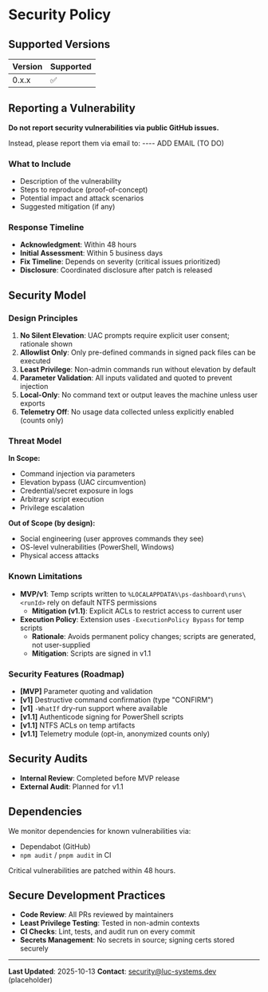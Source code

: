 # Security Policy

## Supported Versions

| Version | Supported          |
| ------- | ------------------ |
| 0.x.x   | :white_check_mark: |

## Reporting a Vulnerability

**Do not report security vulnerabilities via public GitHub issues.**

Instead, please report them via email to: ---- ADD EMAIL (TO DO)

### What to Include

- Description of the vulnerability
- Steps to reproduce (proof-of-concept)
- Potential impact and attack scenarios
- Suggested mitigation (if any)

### Response Timeline

- **Acknowledgment**: Within 48 hours
- **Initial Assessment**: Within 5 business days
- **Fix Timeline**: Depends on severity (critical issues prioritized)
- **Disclosure**: Coordinated disclosure after patch is released

## Security Model

### Design Principles

1. **No Silent Elevation**: UAC prompts require explicit user consent; rationale shown
2. **Allowlist Only**: Only pre-defined commands in signed pack files can be executed
3. **Least Privilege**: Non-admin commands run without elevation by default
4. **Parameter Validation**: All inputs validated and quoted to prevent injection
5. **Local-Only**: No command text or output leaves the machine unless user exports
6. **Telemetry Off**: No usage data collected unless explicitly enabled (counts only)

### Threat Model

**In Scope:**
- Command injection via parameters
- Elevation bypass (UAC circumvention)
- Credential/secret exposure in logs
- Arbitrary script execution
- Privilege escalation

**Out of Scope (by design):**
- Social engineering (user approves commands they see)
- OS-level vulnerabilities (PowerShell, Windows)
- Physical access attacks

### Known Limitations

- **MVP/v1**: Temp scripts written to `%LOCALAPPDATA%\ps-dashboard\runs\<runId>` rely on default NTFS permissions
  - **Mitigation (v1.1)**: Explicit ACLs to restrict access to current user
- **Execution Policy**: Extension uses `-ExecutionPolicy Bypass` for temp scripts
  - **Rationale**: Avoids permanent policy changes; scripts are generated, not user-supplied
  - **Mitigation**: Scripts are signed in v1.1

### Security Features (Roadmap)

- **[MVP]** Parameter quoting and validation
- **[v1]** Destructive command confirmation (type "CONFIRM")
- **[v1]** `-WhatIf` dry-run support where available
- **[v1.1]** Authenticode signing for PowerShell scripts
- **[v1.1]** NTFS ACLs on temp artifacts
- **[v1.1]** Telemetry module (opt-in, anonymized counts only)

## Security Audits

- **Internal Review**: Completed before MVP release
- **External Audit**: Planned for v1.1

## Dependencies

We monitor dependencies for known vulnerabilities via:
- Dependabot (GitHub)
- `npm audit` / `pnpm audit` in CI

Critical vulnerabilities are patched within 48 hours.

## Secure Development Practices

- **Code Review**: All PRs reviewed by maintainers
- **Least Privilege Testing**: Tested in non-admin contexts
- **CI Checks**: Lint, tests, and audit run on every commit
- **Secrets Management**: No secrets in source; signing certs stored securely

---

**Last Updated**: 2025-10-13
**Contact**: security@luc-systems.dev (placeholder)
